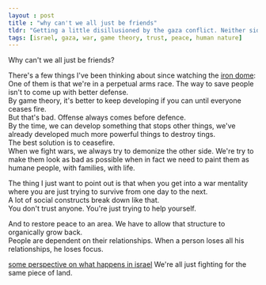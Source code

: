 ```yaml
---
layout : post
title : "why can't we all just be friends"
tldr: "Getting a little disillusioned by the gaza conflict. Neither side is willing to put down their weapons in fear of being vulnerable but having that mentality is exactly what will prevent a resolution"
tags: [israel, gaza, war, game theory, trust, peace, human nature]
---
```


Why can't we all just be friends?

[1]: https://www.youtube.com/watch?v=-evIyrrjTTY]
[2]: http://www.liveleak.com/view?i=918_1352982373

There's a few things I've been thinking about since watching the [iron dome][2]:  
One of them is that we're in a perpetual arms race. The way to save people isn't to come up with better defense.  
By game theory, it's better to keep developing if you can until everyone ceases fire.  
But that's bad. Offense always comes before defence.  
By the time, we can develop something that stops other things, we've already developed much more powerful things to destroy tings.  
The best solution is to ceasefire.  
When we fight wars, we always try to demonize the other side. We're try to make them look as bad as possible when in fact we need to paint them as humane people, with families, with life.

The thing I just want to point out is that when you get into a war mentality where you are just trying to survive from one day to the next.  
A lot of social constructs break down like that.  
You don't trust anyone. You're just trying to help yourself.

And to restore peace to an area. We have to allow that structure to organically grow back.  
People are dependent on their relationships. When a person loses all his relationships, he loses focus.

[some perspective on what happens in israel][1]
We're all just fighting for the same piece of land.


